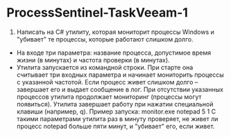 # ProcessSentinel-TaskVeeam-1

1. Написать на C# утилиту, которая мониторит процессы Windows и &quot;убивает&quot; те процессы,
которые работают слишком долго.
- На входе три параметра: название процесса, допустимое время жизни (в минутах) и частота
проверки (в минутах).
- Утилита запускается из командной строки. При старте она считывает три входных параметра и
начинает мониторить процессы с указанной частотой. Если процесс живет слишком долго –
завершает его и выдает сообщение в лог. При отсутствии указанных процессов утилита
продолжает мониторинг (процессы могут появиться). Утилита завершает работу при нажатии
специальной клавиши (например, q).
Пример запуска:
monitor.exe notepad 5 1
С такими параметрами утилита раз в минуту проверяет, не живет ли процесс notepad больше пяти
минут, и &quot;убивает&quot; его, если живет.
